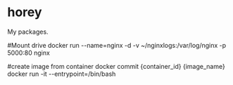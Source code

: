 # horey
My packages.


#Mount drive
docker run --name=nginx -d -v ~/nginxlogs:/var/log/nginx -p 5000:80 nginx

#create image from container
docker commit {container_id} {image_name}
docker run -it --entrypoint=/bin/bash
